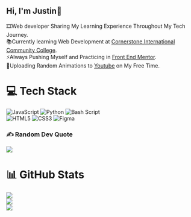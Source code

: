 ## Hi, I'm Justin👋
🎞Web developer Sharing My Learning Experience Throughout My Tech Journey.<br>
📚Currently learning Web Development at [Cornerstone International Community College](https://ciccc.ca).<br>
⚡Always Pushing Myself and Practicing in [Front End Mentor](https://www.frontendmentor.io/challenges?sort=difficulty%7Casc&type=free).<br>
🎥Uploading Random Animations to [Youtube](https://www.youtube.com/@Spatial_0UP/videos) on My Free Time.<br>


# 💻 Tech Stack
![JavaScript](https://img.shields.io/badge/javascript-%23323330.svg?style=for-the-badge&logo=javascript&logoColor=%23F7DF1E) ![Python](https://img.shields.io/badge/python-3670A0?style=for-the-badge&logo=python&logoColor=ffdd54) ![Bash Script](https://img.shields.io/badge/bash_script-%23121011.svg?style=for-the-badge&logo=gnu-bash&logoColor=white) <br>
![HTML5](https://img.shields.io/badge/html5-%23E34F26.svg?style=for-the-badge&logo=html5&logoColor=white) ![CSS3](https://img.shields.io/badge/css3-%231572B6.svg?style=for-the-badge&logo=css3&logoColor=white) ![Figma](https://img.shields.io/badge/figma-%23F24E1E.svg?style=for-the-badge&logo=figma&logoColor=white)

### ✍️ Random Dev Quote
![](https://quotes-github-readme.vercel.app/api?type=horizontal&theme=radical)


# 📊 GitHub Stats
![](https://github-readme-stats.vercel.app/api?username=jleonardo11&theme=dracula&hide_border=false&include_all_commits=false&count_private=false)<br/>
![](https://github-readme-streak-stats.herokuapp.com/?user=jleonardo11&theme=dracula&hide_border=false)<br/>
![](https://github-readme-stats.vercel.app/api/top-langs/?username=jleonardo11&theme=dracula&hide_border=false&include_all_commits=false&count_private=false&layout=compact)

<!-- Proudly created with GPRM ( https://gprm.itsvg.in ) -->

